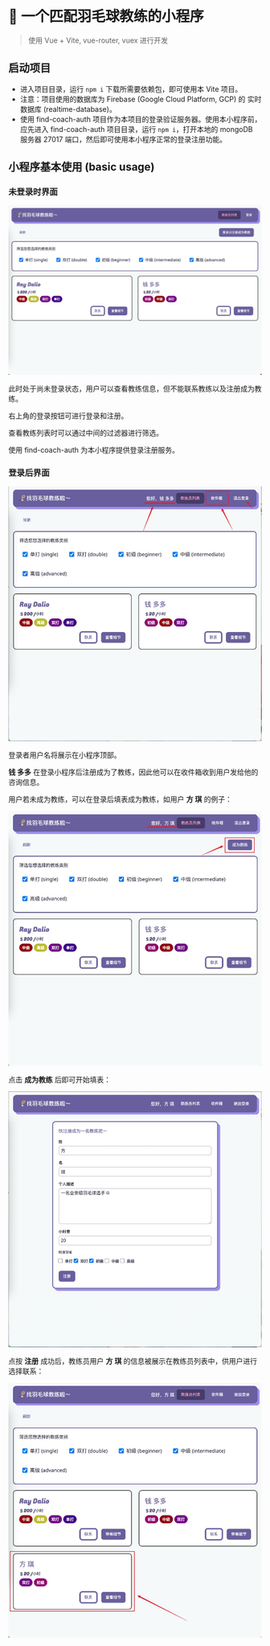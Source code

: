 # 🏸 一个匹配羽毛球教练的小程序

> 使用 Vue + Vite, vue-router, vuex 进行开发

## 启动项目

- 进入项目目录，运行 `npm i` 下载所需要依赖包，即可使用本 Vite 项目。
- 注意：项目使用的数据库为 Firebase (Google Cloud Platform, GCP) 的 实时数据库 (realtime-database)。
- 使用 find-coach-auth 项目作为本项目的登录验证服务器。使用本小程序前，应先进入 find-coach-auth 项目目录，运行 `npm i`，打开本地的 mongoDB 服务器 27017 端口，然后即可使用本小程序正常的登录注册功能。

## 小程序基本使用 (basic usage)

### 未登录时界面

![未登录界面图](assets/before-login.jpg)

此时处于尚未登录状态，用户可以查看教练信息，但不能联系教练以及注册成为教练。

右上角的登录按钮可进行登录和注册。

查看教练列表时可以通过中间的过滤器进行筛选。

使用 find-coach-auth 为本小程序提供登录注册服务。

### 登录后界面

![登录后界面](assets/after-login.jpg)

登录者用户名将展示在小程序顶部。

**钱 多多** 在登录小程序后注册成为了教练，因此他可以在收件箱收到用户发给他的咨询信息。

用户若未成为教练，可以在登录后填表成为教练，如用户 **方 琪** 的例子：

![fangqi](assets/user-fang.jpg)

点击 **成为教练** 后即可开始填表：

![成为教练表格](assets/coach-registration.jpg)

点按 **注册** 成功后，教练员用户 **方 琪** 的信息被展示在教练员列表中，供用户进行选择联系：

![新教练员列表](assets/new-coacheslist.jpg)